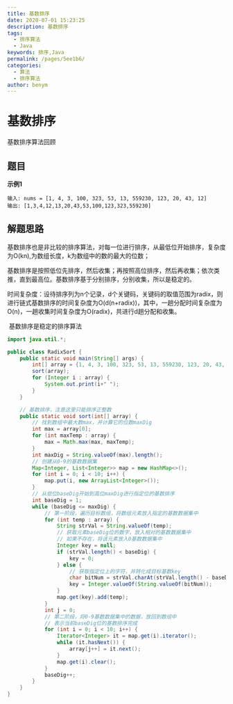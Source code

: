 ```yaml
---
title: 基数排序
date: 2020-07-01 15:23:25
description: 基数排序
tags: 
  - 排序算法
  - Java
keywords: 排序,Java
permalink: /pages/5ee1b6/
categories: 
  - 算法
  - 排序算法
author: benym
---
```


# 基数排序

基数排序算法回顾

## 题目

**示例1**

```
输入: nums = [1, 4, 3, 100, 323, 53, 13, 559230, 123, 20, 43, 12]
输出: [1,3,4,12,13,20,43,53,100,123,323,559230]
```

## 解题思路

​        基数排序也是非比较的排序算法，对每一位进行排序，从最低位开始排序，复杂度为O(kn),为数组长度，k为数组中的数的最大的位数；

​        基数排序是按照低位先排序，然后收集；再按照高位排序，然后再收集；依次类推，直到最高位。基数排序基于分别排序，分别收集，所以是稳定的。

​        时间复杂度：设待排序列为n个记录，d个关键码，关键码的取值范围为radix，则进行链式基数排序的时间复杂度为O(d(n+radix))，其中，一趟分配时间复杂度为O(n)，一趟收集时间复杂度为O(radix)，共进行d趟分配和收集。

​        基数排序是稳定的排序算法

```java
import java.util.*;

public class RadixSort {
    public static void main(String[] args) {
        int[] array = {1, 4, 3, 100, 323, 53, 13, 559230, 123, 20, 43, 12};
        sort(array);
        for (Integer i : array) {
            System.out.print(i+" ");
        }
    }

    // 基数排序，注意这里只能排序正整数
    public static void sort(int[] array) {
        // 找到数组中最大数max，并计算它的位数maxDig
        int max = array[0];
        for (int maxTemp : array) {
            max = Math.max(max, maxTemp);
        }
        int maxDig = String.valueOf(max).length();
        // 创建从0-9的基数数据集
        Map<Integer, List<Integer>> map = new HashMap<>();
        for (int i = 0; i < 10; i++) {
            map.put(i, new ArrayList<Integer>());
        }
        // 从低位baseDig开始到高位maxDig进行指定位的基数排序
        int baseDig = 1;
        while (baseDig <= maxDig) {
            // 第一阶段，遍历目标数组，将数组元素放入指定的基数数据集中
            for (int temp : array) {
                String strVal = String.valueOf(temp);
                // 获取元素baseDig位的数字，放入相对的基数数据集中
                // 如果不存在，将该元素放入0基数数据集中
                Integer key = null;
                if (strVal.length() < baseDig) {
                    key = 0;
                } else {
                    // 获取指定位上的字符，并转化成目标基数key
                    char bitNum = strVal.charAt(strVal.length() - baseDig);
                    key = Integer.valueOf(String.valueOf(bitNum));
                }
                map.get(key).add(temp);
            }
            int j = 0;
            // 第二阶段，将0-9基数数据集中的数据，放回到数组中
            // 表示当前baseDig位的基数排序完成
            for (int i = 0; i < 10; i++) {
                Iterator<Integer> it = map.get(i).iterator();
                while (it.hasNext()) {
                    array[j++] = it.next();
                }
                map.get(i).clear();
            }
            baseDig++;
        }
    }
}
```

